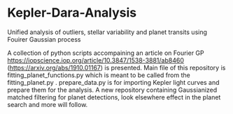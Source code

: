 # Kepler-Dara-Analysis
Unified analysis of outliers, stellar variability and planet transits using Fouirer Gaussian process

A collection of python scripts accompaining an article on Fourier GP https://iopscience.iop.org/article/10.3847/1538-3881/ab8460 (https://arxiv.org/abs/1910.01167) is presented.
Main file of this repository is fitting_planet_functions.py which is meant to be called from the fitting_planet.py . prepare_data.py is for importing Kepler light curves and prepare them for the analysis. 
A new repository containing Gaussianized matched filtering for planet detections, look elsewhere effect in the planet search and more will follow.
